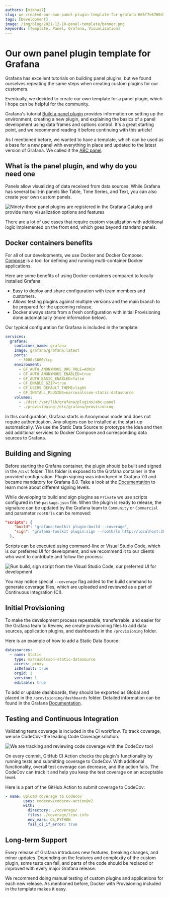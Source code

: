 ```yaml
---
authors: [mikhail]
slug: we-created-our-own-panel-plugin-template-for-grafana-665f7e6760d1
tags: [Development]
image: /img/blog/2021-12-10-panel-template/banner.png
keywords: [Template, Panel, Grafana, Visualization]
---
```


# Our own panel plugin template for Grafana

Grafana has excellent tutorials on building panel plugins, but we found ourselves repeating the same steps when creating custom plugins for our customers.

<!--truncate-->

Eventually, we decided to create our own template for a panel plugin, which I hope can be helpful for the community.

Grafana's tutorial [Build a panel plugin](https://grafana.com/tutorials/build-a-panel-plugin/) provides information on setting up the environment, creating a new plugin, and explaining the basics of a panel development using data frames and options control. It's a great starting point, and we recommend reading it before continuing with this article!

As I mentioned before, we wanted to have a template, which can be used as a base for a new panel with everything in place and updated to the latest version of Grafana. We called it the [ABC panel](https://github.com/VolkovLabs/volkovlabs-abc-panel).

## What is the panel plugin, and why do you need one

Panels allow visualizing of data received from data sources. While Grafana has several built-in panels like Table, Time Series, and Text, you can also create your own custom panels.

![Ninety-three panel plugins are registered in the Grafana Catalog and provide many visualization options and features](panels.png)

There are a lot of use cases that require custom visualization with additional logic implemented on the front end, which goes beyond standard panels. 

## Docker containers benefits

For all of our developments, we use Docker and Docker Compose. [Compose](https://docs.docker.com/compose/) is a tool for defining and running multi-container Docker applications.

Here are some benefits of using Docker containers compared to locally installed Grafana:

- Easy to deploy and share configuration with team members and customers.
- Allows testing plugins against multiple versions and the main branch to be prepared for the upcoming release.
- Docker always starts from a fresh configuration with initial Provisioning done automatically (more information below).

Our typical configuration for Grafana is included in the template:

```yaml
services:
  grafana:
    container_name: grafana
    image: grafana/grafana:latest
    ports:
      - 3000:3000/tcp
    environment:
      - GF_AUTH_ANONYMOUS_ORG_ROLE=Admin
      - GF_AUTH_ANONYMOUS_ENABLED=true
      - GF_AUTH_BASIC_ENABLED=false
      - GF_ENABLE_GZIP=true
      - GF_USERS_DEFAULT_THEME=light
      - GF_INSTALL_PLUGINS=marcusolsson-static-datasource
    volumes:
      - ./dist:/var/lib/grafana/plugins/abc-panel
      - ./provisioning:/etc/grafana/provisioning
```

In this configuration, Grafana starts in Anonymous mode and does not require authentication. Any plugins can be installed at the start-up automatically. We use the Static Data Source to prototype the idea and then add additional services to Docker Compose and corresponding data sources to Grafana.

## Building and Signing

Before starting the Grafana container, the plugin should be built and signed in the `/dist` folder. This folder is exposed to the Grafana container in the provided configuration. Plugin signing was introduced in Grafana 7.0 and became mandatory for Grafana 8.0. Take a look at the [Documentation](https://grafana.com/docs/grafana/latest/developers/plugins/sign-a-plugin/) to learn more about different signing levels.

While developing to build and sign plugins as `Private` we use scripts configured in the `package.json` file. When the plugin is ready to release, the signature can be updated by the Grafana team to `Community` or `Commercial` and parameter `rootUrls` can be removed:

```json
"scripts": {
    "build": "grafana-toolkit plugin:build --coverage",
    "sign": "grafana-toolkit plugin:sign --rootUrls http://localhost:3000/",
  },
```

Scripts can be executed using command-line or Visual Studio Code, which is our preferred UI for development, and we recommend it to our clients who want to contribute and follow the process:

![Run build, sign script from the Visual Studio Code, our preferred UI for development](vscode.png)

You may notice special `--coverage` flag added to the build command to generate coverage files, which are uploaded and reviewed as a part of Continuous Integration (CI).

## Initial Provisioning

To make the development process repeatable, transferrable, and easier for the Grafana team to Review, we create provisioning files to add data sources, application plugins, and dashboards in the `/provisioning` folder.

Here is an example of how to add a Static Data Source:

```yaml
datasources:
  - name: Static
    type: marcusolsson-static-datasource
    access: proxy
    isDefault: true
    orgId: 1
    version: 1
    editable: true
```

To add or update dashboards, they should be exported as Global and placed in the `/provisioning/dashboards` folder. Detailed information can be found in the Grafana [Documentation](https://grafana.com/docs/grafana/latest/administration/provisioning/).

## Testing and Continuous Integration

Validating tests coverage is included in the CI workflow. To track coverage, we use CodeCov - the leading Code Coverage solution.

![We are tracking and reviewing code coverage with the CodeCov tool](codecov.png)

On every commit, GitHub CI Action checks the plugin's functionality by running tests and submitting coverage to CodeCov. With additional functionality, overall test coverage can decrease, and the action fails. The CodeCov can track it and help you keep the test coverage on an acceptable level.

Here is a part of the GitHub Action to submit coverage to CodeCov:

```yaml
- name: Upload coverage to Codecov
        uses: codecov/codecov-action@v2
        with:
          directory: ./coverage/
          files: ./coverage/lcov.info
          env_vars: OS,PYTHON
          fail_ci_if_error: true
```

## Long-term Support

Every release of Grafana introduces new features, breaking changes, and minor updates. Depending on the features and complexity of the custom plugin, some tests can fail, and parts of the code should be replaced or improved with every major Grafana release.

We recommend doing manual testing of custom plugins and applications for each new release. As mentioned before, Docker with Provisioning included in the template makes it easy.
